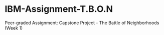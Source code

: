 # IBM-Assignment-T.B.O.N

Peer-graded Assignment: Capstone Project - The Battle of Neighborhoods (Week 1)
